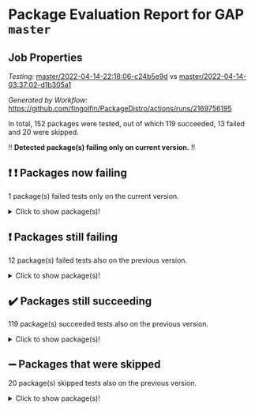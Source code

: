 # Package Evaluation Report for GAP `master`

## Job Properties

*Testing:* [master/2022-04-14-22:18:06-c24b5e9d](https://github.com/fingolfin/PackageDistro/blob/data/reports/master/2022-04-14-22:18:06-c24b5e9d) vs [master/2022-04-14-03:37:02-d1b305a1](https://github.com/fingolfin/PackageDistro/blob/data/reports/master/2022-04-14-03:37:02-d1b305a1)

*Generated by Workflow:* https://github.com/fingolfin/PackageDistro/actions/runs/2169756195

In total, 152 packages were tested, out of which 119 succeeded, 13 failed and 20 were skipped.

:bangbang: **Detected package(s) failing only on current version.** :bangbang:

## :exclamation: :exclamation: Packages now failing

1 package(s) failed tests only on the current version.
<details> <summary>Click to show package(s)!</summary>

- sonata 2.9.3 [(failure)](https://github.com/fingolfin/PackageDistro/runs/6031399026?check_suite_focus=true) vs sonata 2.9.3 [(success)](https://github.com/fingolfin/PackageDistro/runs/6018020230?check_suite_focus=true) <br>
</details>

## :exclamation: Packages still failing

12 package(s) failed tests also on the previous version.
<details><summary>Click to show package(s)!</summary>

- fining 1.4.1 [(failure)](https://github.com/fingolfin/PackageDistro/runs/6031394386?check_suite_focus=true)
- francy 1.2.4 [(failure)](https://github.com/fingolfin/PackageDistro/runs/6031394734?check_suite_focus=true)
- hap 1.38 [(failure)](https://github.com/fingolfin/PackageDistro/runs/6031395315?check_suite_focus=true)
- normalizinterface 1.3.2 [(failure)](https://github.com/fingolfin/PackageDistro/runs/6031396999?check_suite_focus=true)
- packagemanager 1.2 [(failure)](https://github.com/fingolfin/PackageDistro/runs/6031397423?check_suite_focus=true)
- rcwa 4.6.4 [(failure)](https://github.com/fingolfin/PackageDistro/runs/6031398169?check_suite_focus=true)
- recog 1.3.2 [(failure)](https://github.com/fingolfin/PackageDistro/runs/6031398259?check_suite_focus=true)
- semigroups 4.0.0 [(failure)](https://github.com/fingolfin/PackageDistro/runs/6031398519?check_suite_focus=true)
- transgrp 3.6.1 [(failure)](https://github.com/fingolfin/PackageDistro/runs/6031399402?check_suite_focus=true)
- unitlib 4.0.0 [(failure)](https://github.com/fingolfin/PackageDistro/runs/6031399519?check_suite_focus=true)
- wedderga 4.10.1 [(failure)](https://github.com/fingolfin/PackageDistro/runs/6031399708?check_suite_focus=true)
- yangbaxter 0.9.0 [(failure)](https://github.com/fingolfin/PackageDistro/runs/6031399912?check_suite_focus=true)
</details>

## :heavy_check_mark: Packages still succeeding

119 package(s) succeeded tests also on the previous version.
<details><summary>Click to show package(s)!</summary>

- ace 5.4 [(success)](https://github.com/fingolfin/PackageDistro/runs/6031392255?check_suite_focus=true)
- aclib 1.3.2 [(success)](https://github.com/fingolfin/PackageDistro/runs/6031392317?check_suite_focus=true)
- agt 0.2 [(success)](https://github.com/fingolfin/PackageDistro/runs/6031392377?check_suite_focus=true)
- alnuth 3.2.1 [(success)](https://github.com/fingolfin/PackageDistro/runs/6031392436?check_suite_focus=true)
- anupq 3.2.6 [(success)](https://github.com/fingolfin/PackageDistro/runs/6031392502?check_suite_focus=true)
- atlasrep 2.1.2 [(success)](https://github.com/fingolfin/PackageDistro/runs/6031392560?check_suite_focus=true)
- autodoc 2022.03.10 [(success)](https://github.com/fingolfin/PackageDistro/runs/6031392626?check_suite_focus=true)
- automata 1.15 [(success)](https://github.com/fingolfin/PackageDistro/runs/6031392698?check_suite_focus=true)
- automgrp 1.3.2 [(success)](https://github.com/fingolfin/PackageDistro/runs/6031392777?check_suite_focus=true)
- autpgrp 1.10.2 [(success)](https://github.com/fingolfin/PackageDistro/runs/6031392834?check_suite_focus=true)
- cap 2022.04-02 [(success)](https://github.com/fingolfin/PackageDistro/runs/6031392907?check_suite_focus=true)
- caratinterface 2.3.3 [(success)](https://github.com/fingolfin/PackageDistro/runs/6031392974?check_suite_focus=true)
- cddinterface 2020.06.24 [(success)](https://github.com/fingolfin/PackageDistro/runs/6031393037?check_suite_focus=true)
- circle 1.6.4 [(success)](https://github.com/fingolfin/PackageDistro/runs/6031393115?check_suite_focus=true)
- cohomolo 1.6.10 [(success)](https://github.com/fingolfin/PackageDistro/runs/6031393162?check_suite_focus=true)
- congruence 1.2.3 [(success)](https://github.com/fingolfin/PackageDistro/runs/6031393229?check_suite_focus=true)
- corelg 1.56 [(success)](https://github.com/fingolfin/PackageDistro/runs/6031393283?check_suite_focus=true)
- crime 1.6 [(success)](https://github.com/fingolfin/PackageDistro/runs/6031393327?check_suite_focus=true)
- crisp 1.4.5 [(success)](https://github.com/fingolfin/PackageDistro/runs/6031393381?check_suite_focus=true)
- crypting 0.10 [(success)](https://github.com/fingolfin/PackageDistro/runs/6031393433?check_suite_focus=true)
- cryst 4.1.24 [(success)](https://github.com/fingolfin/PackageDistro/runs/6031393501?check_suite_focus=true)
- crystcat 1.1.9 [(success)](https://github.com/fingolfin/PackageDistro/runs/6031393555?check_suite_focus=true)
- ctbllib 1.3.3 [(success)](https://github.com/fingolfin/PackageDistro/runs/6031393615?check_suite_focus=true)
- cubefree 1.19 [(success)](https://github.com/fingolfin/PackageDistro/runs/6031393679?check_suite_focus=true)
- curlinterface 2.2.2 [(success)](https://github.com/fingolfin/PackageDistro/runs/6031393732?check_suite_focus=true)
- cvec 2.7.5 [(success)](https://github.com/fingolfin/PackageDistro/runs/6031393775?check_suite_focus=true)
- datastructures 0.2.7 [(success)](https://github.com/fingolfin/PackageDistro/runs/6031393829?check_suite_focus=true)
- deepthought 1.0.5 [(success)](https://github.com/fingolfin/PackageDistro/runs/6031393882?check_suite_focus=true)
- design 1.7 [(success)](https://github.com/fingolfin/PackageDistro/runs/6031393939?check_suite_focus=true)
- difsets 2.3.1 [(success)](https://github.com/fingolfin/PackageDistro/runs/6031394024?check_suite_focus=true)
- digraphs 1.5.2 [(success)](https://github.com/fingolfin/PackageDistro/runs/6031394091?check_suite_focus=true)
- edim 1.3.5 [(success)](https://github.com/fingolfin/PackageDistro/runs/6031394143?check_suite_focus=true)
- example 4.3.0 [(success)](https://github.com/fingolfin/PackageDistro/runs/6031394203?check_suite_focus=true)
- factint 1.6.3 [(success)](https://github.com/fingolfin/PackageDistro/runs/6031394259?check_suite_focus=true)
- ferret 1.0.7 [(success)](https://github.com/fingolfin/PackageDistro/runs/6031394301?check_suite_focus=true)
- fga 1.4.0 [(success)](https://github.com/fingolfin/PackageDistro/runs/6031394340?check_suite_focus=true)
- float 1.0.3 [(success)](https://github.com/fingolfin/PackageDistro/runs/6031394446?check_suite_focus=true)
- format 1.4.3 [(success)](https://github.com/fingolfin/PackageDistro/runs/6031394493?check_suite_focus=true)
- forms 1.2.7 [(success)](https://github.com/fingolfin/PackageDistro/runs/6031394534?check_suite_focus=true)
- fplsa 1.2.5 [(success)](https://github.com/fingolfin/PackageDistro/runs/6031394634?check_suite_focus=true)
- fr 2.4.8 [(success)](https://github.com/fingolfin/PackageDistro/runs/6031394704?check_suite_focus=true)
- fwtree 1.3 [(success)](https://github.com/fingolfin/PackageDistro/runs/6031394770?check_suite_focus=true)
- gbnp 1.0.5 [(success)](https://github.com/fingolfin/PackageDistro/runs/6031394810?check_suite_focus=true)
- generalizedmorphismsforcap 2022.03-03 [(success)](https://github.com/fingolfin/PackageDistro/runs/6031394869?check_suite_focus=true)
- genss 1.6.6 [(success)](https://github.com/fingolfin/PackageDistro/runs/6031394894?check_suite_focus=true)
- gradedringforhomalg 2022.03-01 [(success)](https://github.com/fingolfin/PackageDistro/runs/6031394937?check_suite_focus=true)
- grape 4.8.5 [(success)](https://github.com/fingolfin/PackageDistro/runs/6031394976?check_suite_focus=true)
- groupoids 1.69 [(success)](https://github.com/fingolfin/PackageDistro/runs/6031395065?check_suite_focus=true)
- grpconst 2.6.2 [(success)](https://github.com/fingolfin/PackageDistro/runs/6031395119?check_suite_focus=true)
- guarana 0.96.3 [(success)](https://github.com/fingolfin/PackageDistro/runs/6031395194?check_suite_focus=true)
- guava 3.15 [(success)](https://github.com/fingolfin/PackageDistro/runs/6031395254?check_suite_focus=true)
- hapcryst 0.1.14 [(success)](https://github.com/fingolfin/PackageDistro/runs/6031395382?check_suite_focus=true)
- hecke 1.5.3 [(success)](https://github.com/fingolfin/PackageDistro/runs/6031395435?check_suite_focus=true)
- help 3.5 [(success)](https://github.com/fingolfin/PackageDistro/runs/6031395497?check_suite_focus=true)
- idrel 2.43 [(success)](https://github.com/fingolfin/PackageDistro/runs/6031395561?check_suite_focus=true)
- images 1.3.1 [(success)](https://github.com/fingolfin/PackageDistro/runs/6031395617?check_suite_focus=true)
- intpic 0.2.4 [(success)](https://github.com/fingolfin/PackageDistro/runs/6031395668?check_suite_focus=true)
- io 4.7.2 [(success)](https://github.com/fingolfin/PackageDistro/runs/6031395762?check_suite_focus=true)
- irredsol 1.4.3 [(success)](https://github.com/fingolfin/PackageDistro/runs/6031395830?check_suite_focus=true)
- json 2.1.0 [(success)](https://github.com/fingolfin/PackageDistro/runs/6031395888?check_suite_focus=true)
- jupyterkernel 1.4.1 [(success)](https://github.com/fingolfin/PackageDistro/runs/6031395943?check_suite_focus=true)
- jupyterviz 1.5.1 [(success)](https://github.com/fingolfin/PackageDistro/runs/6031395994?check_suite_focus=true)
- kan 1.34 [(success)](https://github.com/fingolfin/PackageDistro/runs/6031396044?check_suite_focus=true)
- kbmag 1.5.9 [(success)](https://github.com/fingolfin/PackageDistro/runs/6031396097?check_suite_focus=true)
- laguna 3.9.4 [(success)](https://github.com/fingolfin/PackageDistro/runs/6031396159?check_suite_focus=true)
- liealgdb 2.2.1 [(success)](https://github.com/fingolfin/PackageDistro/runs/6031396195?check_suite_focus=true)
- liepring 2.6 [(success)](https://github.com/fingolfin/PackageDistro/runs/6031396240?check_suite_focus=true)
- liering 2.4.2 [(success)](https://github.com/fingolfin/PackageDistro/runs/6031396283?check_suite_focus=true)
- linearalgebraforcap 2022.04-02 [(success)](https://github.com/fingolfin/PackageDistro/runs/6031396332?check_suite_focus=true)
- loops 3.4.1 [(success)](https://github.com/fingolfin/PackageDistro/runs/6031396381?check_suite_focus=true)
- lpres 1.0.3 [(success)](https://github.com/fingolfin/PackageDistro/runs/6031396423?check_suite_focus=true)
- majoranaalgebras 1.4 [(success)](https://github.com/fingolfin/PackageDistro/runs/6031396476?check_suite_focus=true)
- mapclass 1.4.5 [(success)](https://github.com/fingolfin/PackageDistro/runs/6031396524?check_suite_focus=true)
- matgrp 0.64 [(success)](https://github.com/fingolfin/PackageDistro/runs/6031396572?check_suite_focus=true)
- modisom 2.5.1 [(success)](https://github.com/fingolfin/PackageDistro/runs/6031396611?check_suite_focus=true)
- modulepresentationsforcap 2022.03-02 [(success)](https://github.com/fingolfin/PackageDistro/runs/6031396649?check_suite_focus=true)
- monoidalcategories 2022.03-02 [(success)](https://github.com/fingolfin/PackageDistro/runs/6031396714?check_suite_focus=true)
- nconvex 2020.11-04 [(success)](https://github.com/fingolfin/PackageDistro/runs/6031396767?check_suite_focus=true)
- nilmat 1.4.1 [(success)](https://github.com/fingolfin/PackageDistro/runs/6031396836?check_suite_focus=true)
- nock 1.5 [(success)](https://github.com/fingolfin/PackageDistro/runs/6031396917?check_suite_focus=true)
- nq 2.5.8 [(success)](https://github.com/fingolfin/PackageDistro/runs/6031397054?check_suite_focus=true)
- numericalsgps 1.3.0 [(success)](https://github.com/fingolfin/PackageDistro/runs/6031397138?check_suite_focus=true)
- openmath 11.5.0 [(success)](https://github.com/fingolfin/PackageDistro/runs/6031397211?check_suite_focus=true)
- orb 4.8.4 [(success)](https://github.com/fingolfin/PackageDistro/runs/6031397297?check_suite_focus=true)
- patternclass 2.4.2 [(success)](https://github.com/fingolfin/PackageDistro/runs/6031397511?check_suite_focus=true)
- permut 2.0.4 [(success)](https://github.com/fingolfin/PackageDistro/runs/6031397618?check_suite_focus=true)
- polenta 1.3.10 [(success)](https://github.com/fingolfin/PackageDistro/runs/6031397707?check_suite_focus=true)
- polymaking 0.8.6 [(success)](https://github.com/fingolfin/PackageDistro/runs/6031397795?check_suite_focus=true)
- primgrp 3.4.1 [(success)](https://github.com/fingolfin/PackageDistro/runs/6031397898?check_suite_focus=true)
- profiling 2.5.0 [(success)](https://github.com/fingolfin/PackageDistro/runs/6031397979?check_suite_focus=true)
- qpa 1.33 [(success)](https://github.com/fingolfin/PackageDistro/runs/6031398036?check_suite_focus=true)
- quagroup 1.8.3 [(success)](https://github.com/fingolfin/PackageDistro/runs/6031398076?check_suite_focus=true)
- radiroot 2.9 [(success)](https://github.com/fingolfin/PackageDistro/runs/6031398122?check_suite_focus=true)
- rds 1.8 [(success)](https://github.com/fingolfin/PackageDistro/runs/6031398220?check_suite_focus=true)
- repndecomp 1.2.1 [(success)](https://github.com/fingolfin/PackageDistro/runs/6031398298?check_suite_focus=true)
- repsn 3.1.0 [(success)](https://github.com/fingolfin/PackageDistro/runs/6031398351?check_suite_focus=true)
- resclasses 4.7.2 [(success)](https://github.com/fingolfin/PackageDistro/runs/6031398406?check_suite_focus=true)
- scscp 2.3.1 [(success)](https://github.com/fingolfin/PackageDistro/runs/6031398456?check_suite_focus=true)
- sglppow 2.2 [(success)](https://github.com/fingolfin/PackageDistro/runs/6031398576?check_suite_focus=true)
- sgpviz 0.999.5 [(success)](https://github.com/fingolfin/PackageDistro/runs/6031398644?check_suite_focus=true)
- simpcomp 2.1.14 [(success)](https://github.com/fingolfin/PackageDistro/runs/6031398692?check_suite_focus=true)
- singular 2020.12.18 [(success)](https://github.com/fingolfin/PackageDistro/runs/6031398758?check_suite_focus=true)
- sla 1.5.3 [(success)](https://github.com/fingolfin/PackageDistro/runs/6031398837?check_suite_focus=true)
- smallgrp 1.5 [(success)](https://github.com/fingolfin/PackageDistro/runs/6031398900?check_suite_focus=true)
- smallsemi 0.6.13 [(success)](https://github.com/fingolfin/PackageDistro/runs/6031398937?check_suite_focus=true)
- sophus 1.25 [(success)](https://github.com/fingolfin/PackageDistro/runs/6031399082?check_suite_focus=true)
- spinsym 1.5.2 [(success)](https://github.com/fingolfin/PackageDistro/runs/6031399133?check_suite_focus=true)
- symbcompcc 1.3.2 [(success)](https://github.com/fingolfin/PackageDistro/runs/6031399191?check_suite_focus=true)
- thelma 1.3 [(success)](https://github.com/fingolfin/PackageDistro/runs/6031399241?check_suite_focus=true)
- tomlib 1.2.9 [(success)](https://github.com/fingolfin/PackageDistro/runs/6031399299?check_suite_focus=true)
- toric 1.9.5 [(success)](https://github.com/fingolfin/PackageDistro/runs/6031399342?check_suite_focus=true)
- ugaly 4.0.2 [(success)](https://github.com/fingolfin/PackageDistro/runs/6031399443?check_suite_focus=true)
- unipot 1.5 [(success)](https://github.com/fingolfin/PackageDistro/runs/6031399473?check_suite_focus=true)
- utils 0.72 [(success)](https://github.com/fingolfin/PackageDistro/runs/6031399558?check_suite_focus=true)
- uuid 0.7 [(success)](https://github.com/fingolfin/PackageDistro/runs/6031399597?check_suite_focus=true)
- walrus 0.9991 [(success)](https://github.com/fingolfin/PackageDistro/runs/6031399657?check_suite_focus=true)
- xmod 2.86 [(success)](https://github.com/fingolfin/PackageDistro/runs/6031399756?check_suite_focus=true)
- xmodalg 1.18 [(success)](https://github.com/fingolfin/PackageDistro/runs/6031399849?check_suite_focus=true)
- zeromqinterface 0.13 [(success)](https://github.com/fingolfin/PackageDistro/runs/6031399961?check_suite_focus=true)
</details>

## :heavy_minus_sign: Packages that were skipped

20 package(s) skipped tests also on the previous version.
<details><summary>Click to show package(s)!</summary>

- 4ti2interface 2022.03-01 [(skipped)](https://github.com/fingolfin/PackageDistro/runs/6031326410?check_suite_focus=true)
- browse 1.8.14 [(skipped)](https://github.com/fingolfin/PackageDistro/runs/6031326410?check_suite_focus=true)
- examplesforhomalg 2022.03-01 [(skipped)](https://github.com/fingolfin/PackageDistro/runs/6031326410?check_suite_focus=true)
- gapdoc 1.6.5 [(skipped)](https://github.com/fingolfin/PackageDistro/runs/6031326410?check_suite_focus=true)
- gauss 2022.03-01 [(skipped)](https://github.com/fingolfin/PackageDistro/runs/6031326410?check_suite_focus=true)
- gaussforhomalg 2022.03-01 [(skipped)](https://github.com/fingolfin/PackageDistro/runs/6031326410?check_suite_focus=true)
- gradedmodules 2022.03-01 [(skipped)](https://github.com/fingolfin/PackageDistro/runs/6031326410?check_suite_focus=true)
- homalg 2022.03-01 [(skipped)](https://github.com/fingolfin/PackageDistro/runs/6031326410?check_suite_focus=true)
- homalgtocas 2022.03-01 [(skipped)](https://github.com/fingolfin/PackageDistro/runs/6031326410?check_suite_focus=true)
- io_forhomalg 2022.03-01 [(skipped)](https://github.com/fingolfin/PackageDistro/runs/6031326410?check_suite_focus=true)
- itc 1.5.1 [(skipped)](https://github.com/fingolfin/PackageDistro/runs/6031326410?check_suite_focus=true)
- localizeringforhomalg 2022.03-01 [(skipped)](https://github.com/fingolfin/PackageDistro/runs/6031326410?check_suite_focus=true)
- matricesforhomalg 2022.03-02 [(skipped)](https://github.com/fingolfin/PackageDistro/runs/6031326410?check_suite_focus=true)
- modules 2022.03-01 [(skipped)](https://github.com/fingolfin/PackageDistro/runs/6031326410?check_suite_focus=true)
- polycyclic 2.16 [(skipped)](https://github.com/fingolfin/PackageDistro/runs/6031326410?check_suite_focus=true)
- ringsforhomalg 2022.03-01 [(skipped)](https://github.com/fingolfin/PackageDistro/runs/6031326410?check_suite_focus=true)
- sco 2022.03-01 [(skipped)](https://github.com/fingolfin/PackageDistro/runs/6031326410?check_suite_focus=true)
- toolsforhomalg 2022.04-01 [(skipped)](https://github.com/fingolfin/PackageDistro/runs/6031326410?check_suite_focus=true)
- toricvarieties 2022.03.23 [(skipped)](https://github.com/fingolfin/PackageDistro/runs/6031326410?check_suite_focus=true)
- xgap 4.31 [(skipped)](https://github.com/fingolfin/PackageDistro/runs/6031326410?check_suite_focus=true)
</details>


